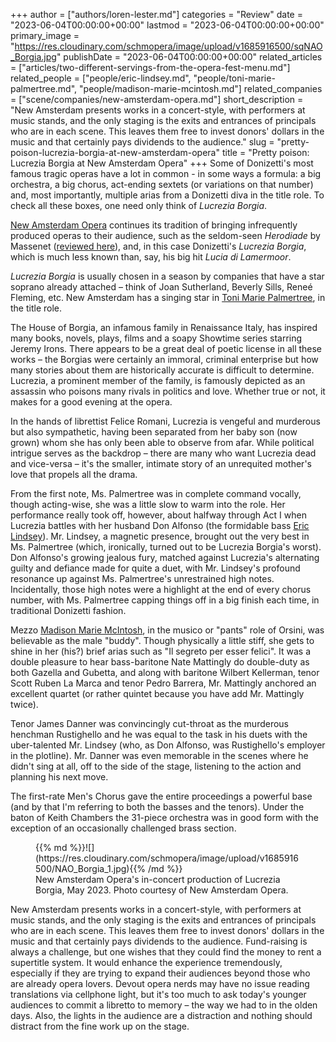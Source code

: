 +++
author = ["authors/loren-lester.md"]
categories = "Review"
date = "2023-06-04T00:00:00+00:00"
lastmod = "2023-06-04T00:00:00+00:00"
primary_image = "https://res.cloudinary.com/schmopera/image/upload/v1685916500/sqNAO_Borgia.jpg"
publishDate = "2023-06-04T00:00:00+00:00"
related_articles = ["articles/two-different-servings-from-the-opera-fest-menu.md"]
related_people = ["people/eric-lindsey.md", "people/toni-marie-palmertree.md", "people/madison-marie-mcintosh.md"]
related_companies = ["scene/companies/new-amsterdam-opera.md"]
short_description = "New Amsterdam presents works in a concert-style, with performers at music stands, and the only staging is the exits and entrances of principals who are in each scene. This leaves them free to invest donors' dollars in the music and that certainly pays dividends to the audience."
slug = "pretty-poison-lucrezia-borgia-at-new-amsterdam-opera"
title = "Pretty poison: Lucrezia Borgia at New Amsterdam Opera"
+++
Some of Donizetti's most famous tragic operas have a lot in common - in some ways a formula: a big orchestra, a big chorus, act-ending sextets (or variations on that number) and, most importantly, multiple arias from a Donizetti diva in the title role. To check all these boxes, one need only think of _Lucrezia Borgia_.
 
[New Amsterdam Opera](https://www.newamsterdamopera.org/) continues its tradition of bringing infrequently produced operas to their audience, such as the seldom-seen _Herodiade_ by Massenet ([reviewed here](https://www.schmopera.com/two-different-servings-from-the-opera-fest-menu/)), and, in this case Donizetti's _Lucrezia Borgia_, which is much less known than, say, his big hit _Lucia di Lamermoor_.
 
_Lucrezia Borgia_ is usually chosen in a season by companies that have a star soprano already attached – think of Joan Sutherland, Beverly Sills, Reneé Fleming, etc. New Amsterdam has a singing star in [Toni Marie Palmertree](/scene/people/toni-marie-palmertree/), in the title role.

The House of Borgia, an infamous family in Renaissance Italy, has inspired many books, novels, plays, films and a soapy Showtime series starring Jeremy Irons. There appears to be a great deal of poetic license in all these works – the Borgias were certainly an immoral, criminal enterprise but how many stories about them are historically accurate is difficult to determine. Lucrezia, a prominent member of the family, is famously depicted as an assassin who poisons many rivals in politics and love. Whether true or not, it makes for a good evening at the opera.

In the hands of librettist Felice Romani, Lucrezia is vengeful and murderous but also sympathetic, having been separated from her baby son (now grown) whom she has only been able to observe from afar. While political intrigue serves as the backdrop – there are many who want Lucrezia dead and vice-versa – it's the smaller, intimate story of an unrequited mother's love that propels all the drama.

From the first note, Ms. Palmertree was in complete command vocally, though acting-wise, she was a little slow to warm into the role. Her performance really took off, however, about halfway through Act I when Lucrezia battles with her husband Don Alfonso (the formidable bass [Eric Lindsey](/scene/people/eric-lindsey/)). Mr. Lindsey, a magnetic presence, brought out the very best in Ms. Palmertree (which, ironically, turned out to be Lucrezia Borgia's worst). Don Alfonso's growing jealous fury, matched against Lucrezia's alternating guilty and defiance made for quite a duet, with Mr. Lindsey's profound resonance up against Ms. Palmertree's unrestrained high notes. Incidentally, those high notes were a highlight at the end of every chorus number, with Ms. Palmertree capping things off in a big finish each time, in traditional Donizetti fashion.

Mezzo [Madison Marie McIntosh](/scene/people/madison-marie-mcintosh/), in the musico or "pants" role of Orsini, was believable as the male "buddy". Though physically a little stiff, she gets to shine in her (his?) brief arias such as "Il segreto per esser felici". It was a double pleasure to hear bass-baritone Nate Mattingly do double-duty as both Gazella and Gubetta, and along with baritone Wilbert Kellerman, tenor Scott Ruben La Marca and tenor Pedro Barrera, Mr. Mattingly anchored an excellent quartet (or rather quintet because you have add Mr. Mattingly twice).

Tenor James Danner was convincingly cut-throat as the murderous henchman Rustighello and he was equal to the task in his duets with the uber-talented Mr. Lindsey (who, as Don Alfonso, was Rustighello's employer in the plotline). Mr. Danner was even memorable in the scenes where he didn't sing at all, off to the side of the stage, listening to the action and planning his next move.

The first-rate Men's Chorus gave the entire proceedings a powerful base (and by that I'm referring to both the basses and the tenors). Under the baton of Keith Chambers the 31-piece orchestra was in good form with the exception of an occasionally challenged brass section.

<figure data-type="image">{{% md %}}![](https://res.cloudinary.com/schmopera/image/upload/v1685916500/NAO_Borgia_1.jpg){{% /md %}}

<figcaption>New Amsterdam Opera's in-concert production of Lucrezia Borgia, May 2023. Photo courtesy of New Amsterdam Opera.</figcaption>
</figure>

New Amsterdam presents works in a concert-style, with performers at music stands, and the only staging is the exits and entrances of principals who are in each scene. This leaves them free to invest donors' dollars in the music and that certainly pays dividends to the audience. Fund-raising is always a challenge, but one wishes that they could find the money to rent a supertitle system. It would enhance the experience tremendously, especially if they are trying to expand their audiences beyond those who are already opera lovers. Devout opera nerds may have no issue reading translations via cellphone light, but it's too much to ask today's younger audiences to commit a libretto to memory – the way we had to in the olden days. Also, the lights in the audience are a distraction and nothing should distract from the fine work up on the stage.